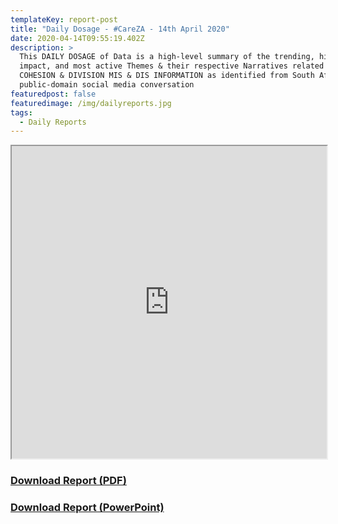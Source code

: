 ```yaml
---
templateKey: report-post
title: "Daily Dosage - #CareZA - 14th April 2020"
date: 2020-04-14T09:55:19.402Z
description: >
  This DAILY DOSAGE of Data is a high-level summary of the trending, highest
  impact, and most active Themes & their respective Narratives related to SOCIAL
  COHESION & DIVISION MIS & DIS INFORMATION as identified from South African
  public-domain social media conversation
featuredpost: false
featuredimage: /img/dailyreports.jpg
tags:
  - Daily Reports
---
```

<iframe src="https://drive.google.com/file/d/1cbfYlpAje3uendmRlHBIfl4ANmqUmRDU/preview" width="100%" height="500"></iframe>
<a href="https://drive.google.com/u/0/uc?id=1cbfYlpAje3uendmRlHBIfl4ANmqUmRDU&export=download" target="blank"><h3><strong>Download Report (PDF)</h3></strong></a>
<a href="https://docs.google.com/presentation/d/1NW5H5QMMelpQuVgy6eR0gT8a0KNBa_68hTgVSCOr-YQ/edit?usp=sharing" target="blank"><h3><strong>Download Report (PowerPoint)</h3></strong></a>


